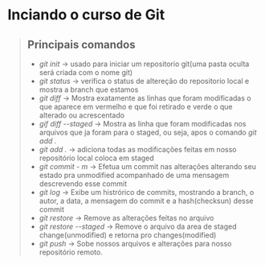 # Inciando o curso de Git

> ## Principais comandos
> - *git init*       -> usado para iniciar um repositorio git(uma pasta oculta será criada com o nome git)
> - *git status*     -> verifica o status de altereção do repositorio local e mostra a branch que estamos
> - *git diff*       -> Mostra exatamente as linhas que foram modificadas o que aparece em vermelho e que foi retirado e verde o que alterado ou acrescentado
> - *gif diff --staged* -> Mostra as linha que foram modificadas nos arquivos que ja foram para o staged, ou seja, apos o comando *git add .*
> - *git add .*      -> adiciona todas as modificações feitas em nosso repositório local coloca em staged
> - *git commit - m* -> Efetua um commit nas alterações alterando seu estado pra unmodified acompanhado de uma mensagem descrevendo esse commit
> - *git log* -> Exibe um histrórico de commits, mostrando a branch, o autor, a data, a mensagem do commit e a hash(checksun) desse commit
> - *git restore* -> Remove as alterações feitas no arquivo
> - *git restore --staged* -> Remove o arquivo da area de staged change(unmodified) e retorna pro changes(modified)
> - *git push* -> Sobe nossos arquivos e alterações para nosso repositório remoto.